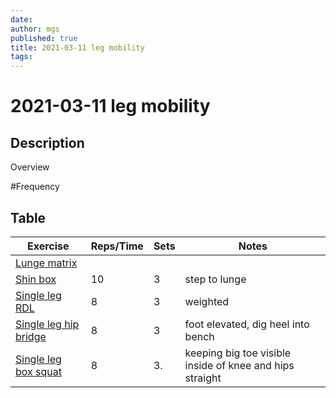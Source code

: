 ```yaml
---
date:
author: mgs
published: true
title: 2021-03-11 leg mobility
tags: 
---
```

# 2021-03-11 leg mobility
## Description
Overview
 

#Frequency
## Table
Exercise|Reps/Time|Sets|Notes
--|--|--|--|
[Lunge matrix](https://kb.orca.fit/lunge-matrix/) |  |  |  |
  [Shin box](https://kb.orca.fit/shin-box/) | 10  |3|  step to lunge|
  [Single leg RDL](https://kb.orca.fit/single-leg-rdl/)|  8|   3| weighted |  
  [Single leg hip bridge](https://kb.orca.fit/single-leg-hip-bridge/) |  8  | 3 |foot elevated, dig heel into bench |  
  [Single leg box squat](https://kb.orca.fit/single-leg-box-squat/) | 8  |  3. | keeping big toe visible inside of knee and hips straight |   
  

